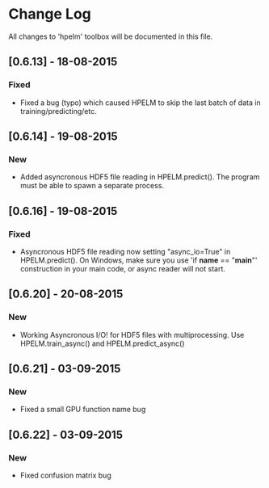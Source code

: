 # Change Log
All changes to 'hpelm' toolbox will be documented in this file.

## [0.6.13] - 18-08-2015
### Fixed
- Fixed a bug (typo) which caused HPELM to skip the last batch of data in training/predicting/etc.

## [0.6.14] - 19-08-2015
### New
- Added asyncronous HDF5 file reading in HPELM.predict(). The program must be able to spawn a separate process.

## [0.6.16] - 19-08-2015
### Fixed
- Asyncronous HDF5 file reading now setting "async_io=True" in HPELM.predict(). On Windows, make sure you use 'if __name__ == "__main__"' construction in your main code, or async reader will not start.

## [0.6.20] - 20-08-2015
### New
- Working Asyncronous I/O! for HDF5 files with multiprocessing. Use HPELM.train_async() and HPELM.predict_async() 

## [0.6.21] - 03-09-2015
### New
- Fixed a small GPU function name bug

## [0.6.22] - 03-09-2015
### New
- Fixed confusion matrix bug

